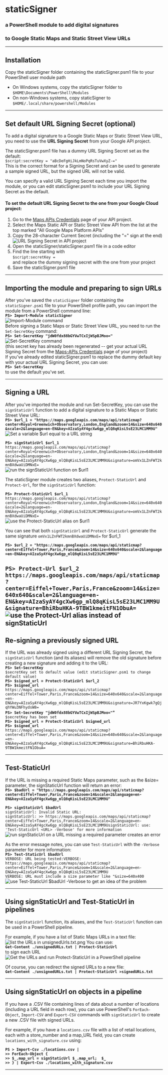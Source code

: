 # staticSigner 
### a PowerShell module to add digital signatures
### to Google Static Maps and Static Street View URLs  
---
## Installation
Copy the staticSigner folder containing the staticSigner.psm1 file to your PowerShell user module path
* On Windows systems, copy the staticSigner folder to ```$HOME\Documents\PowerShell\Modules```
* On non-Windows systems, copy staticSigner to ```$HOME/.local/share/powershell/Modules```
---
## Set default URL Signing Secret (optional)
To add a digital signature to a Google Static Maps or Static Street View URL,
you need to use the **URL Signing Secret** from your Google API project.

The staticSigner.psm1 file has a dummy URL Signing Secret set as the default:  
```$script:secretKey = "aBcDeFgHiJkLmNoPqRsTuVwXyZ-="```  
This is the correct format for a Signing Secret and can be used to generate a sample signed URL,
but the signed URL will not be valid.

You can specify a valid URL Signing Secret each time you import the module,
or you can edit staticSigner.psm1 to include your URL Signing Secret as the default.

#### **To set the default URL Signing Secret to the one from your Google Cloud project:**
1. Go to the [Maps APIs Credentials](https://console.cloud.google.com/google/maps-apis/credentials) page of your API project.
2. Select the Maps Static API or Static Street View API from the list at the top marked "All Google Maps Platform APIs"
3. Copy the 28-character Current Secret (including the "=" sign at the end)  
![URL Signing Secret in API project](./01-CurrentSecret.png)  
4. Open the staticSigner/staticSigner.psm1 file in a code editor 
5. Find the line starting with  
```$script:secretKey = ```  
and replace the dummy signing secret with the one from your project
6. Save the staticSigner.psm1 file
---  
## Importing the module and preparing to sign URLs
After you've saved the ```staticSigner``` folder containing the ```staticSigner.psm1``` file to your PowerShell profile path, you can import the module from a PowerShell command line:  
**```PS> Import-Module staticSigner```**  
![Import-Module command](./02-Import-Module.png)  
Before signing a Static Maps or Static Street View URL, you need to run the ```Set-SecretKey``` command:  
**```PS> Set-SecretKey "jdW0fdx88bGYVwTCxIjWSpBJMoo="```**  
![Set-SecretKey command](./03-Set-SecretKey.png)  
(this secret key has already been regenerated -- get your actual URL Signing Secret from the [Maps-APIs Credentials](https://console.cloud.google.com/google/maps-apis/credentials) page of your project)  
If you've already edited staticSigner.psm1 to replace the dummy default key with your actual URL Signing Secret, you can use:  
**```PS> Set-SecretKey```**  
to use the default you've set.  

---  

## Signing a URL
After you've imported the module and run Set-SecretKey, you can use the ```signStaticUrl``` function to add a digital signature to a Static Maps or Static Street View URL:  
**```PS> $url_1 = "https://maps.googleapis.com/maps/api/staticmap?center=Royal+Greenwich+Observatory,London,England&zoom=14&size=640x640&scale=2&language=en-EN&key=AIzaSyAY4gcXw6gp_mlQ8qKisL5sE23LMC1MM9U"```**  
![Set a variable $url equal to a URL string](./04-url1.png)  

**```PS> signStaticUrl $url_1```**  
```https://maps.googleapis.com/maps/api/staticmap?center=Royal+Greenwich+Observatory,London,England&zoom=14&size=640x640&scale=2&language=en-EN&key=AIzaSyAY4gcXw6gp_mlQ8qKisL5sE23LMC1MM9U&signature=omVx1LZnFWT2kmnBXdwaUiDMNxE=```  
![run the signStaticUrl function on $url1](./05-signStaticUrl.png)  

The staticSigner module creates two aliases, ```Protect-StaticUrl``` and ```Protect-Url```, for the ```signStaticUrl``` function:  

**```PS> Protect-StaticUrl $url_1```**  
```https://maps.googleapis.com/maps/api/staticmap?center=Royal+Greenwich+Observatory,London,England&zoom=14&size=640x640&scale=2&language=en-EN&key=AIzaSyAY4gcXw6gp_mlQ8qKisL5sE23LMC1MM9U&signature=omVx1LZnFWT2kmnBXdwaUiDMNxE=```  
![use the Protect-StaticUrl alias on $url1](./06-Protect-StaticUrl.png)  

You can see that both ```signStaticUrl``` and ```Protect-StaticUrl``` generate the same signature ```omVx1LZnFWT2kmnBXdwaUiDMNxE=``` for $url_1 

**```PS> $url_2 = "https://maps.googleapis.com/maps/api/staticmap?center=Eiffel+Tower,Paris,France&zoom=14&size=640x640&scale=2&language=en-EN&key=AIzaSyAY4gcXw6gp_mlQ8qKisL5sE23LMC1MM9U"```**  

**```PS> Protect-Url $url_2```**  
```https://maps.googleapis.com/maps/api/staticmap?center=Eiffel+Tower,Paris,France&zoom=14&size=640x640&scale=2&language=en-EN&key=AIzaSyAY4gcXw6gp_mlQ8qKisL5sE23LMC1MM9U&signature=BhiRbuHKA-9TBW1kmeitFN1ObuA=```  
![use the Protect-Url alias instead of signStaticUrl](./07-ProtectUrl.png)
---

## Re-signing a previously signed URL

If the URL was already signed using a different URL Signing Secret, the ```signStaticUrl``` function (and its aliases) will remove the old signature before creating a new signature and adding it to the URL:  
**```PS> Set-SecretKey```**  
```$secretKey set to default value (edit staticSigner.psm1 to change default value)```  
**```PS> $signed_url = Protect-StaticUrl $url_2```**  
**```PS> $signed_url```**    
```https://maps.googleapis.com/maps/api/staticmap?center=Eiffel+Tower,Paris,France&zoom=14&size=640x640&scale=2&language=en-EN&key=AIzaSyAY4gcXw6gp_mlQ8qKisL5sE23LMC1MM9U&signature=JR7YxKgwk7gQjqhYWu3NFhydsW8=```  
**```PS> Set-SecretKey "jdW0fdx88bGYVwTCxIjWSpBJMoo="```***  
```$secretKey has been set```  
**```PS> $signed_url = Protect-StaticUrl $signed_url```**  
**```PS> $signed_url```**  
```https://maps.googleapis.com/maps/api/staticmap?center=Eiffel+Tower,Paris,France&zoom=14&size=640x640&scale=2&language=en-EN&key=AIzaSyAY4gcXw6gp_mlQ8qKisL5sE23LMC1MM9U&signature=BhiRbuHKA-9TBW1kmeitFN1ObuA=```  

---  

## Test-StaticUrl
If the URL is missing a required Static Maps parameter, such as the &size= parameter, the signStaticUrl function will return an error:  
**```PS> $badUrl = "https://maps.googleapis.com/maps/api/staticmap?center=Eiffel+Tower,Paris,France&zoom=14&scale=2&language=en-EN&key=AIzaSyAY4gcXw6gp_mlQ8qKisL5sE23LMC1MM9U"```**  

**```PS> signStaticUrl $badUrl```**  
```signStaticUrl: Invalid Static URL:```  
```signStaticUrl: >> https://maps.googleapis.com/maps/api/staticmap?center=Eiffel+Tower,Paris,France&zoom=14&scale=2&language=en-EN&key=AIzaSyAY4gcXw6gp_mlQ8qKisL5sE23LMC1MM9UsignStaticUrl: use: 'Test-StaticUrl <URL> -Verbose' for more information```  
![run signStaticUrl on a URL missing a required parameter creates an error](./08-badUrl.png)  

As the error message notes, you can use ```Test-StaticUrl``` with the ```-Verbose``` parameter for more information:  
**```PS> Test-StaticUrl $badUrl```**  
```VERBOSE: URL being tested:VERBOSE: https://maps.googleapis.com/maps/api/staticmap?center=Eiffel+Tower,Paris,France&zoom=14&scale=2&language=en-EN&key=AIzaSyAY4gcXw6gp_mlQ8qKisL5sE23LMC1MM9U```  
```VERBOSE: URL must include a size parameter like "&size=640x400```  
![use Test-StaticUrl $badUrl -Verbose to get an idea of the problem](./09-TestUrl.png)

---

## Using signStaticUrl and Test-StaticUrl in pipelines
The ```signStaticUrl``` function, its aliases, and the ```Test-StaticUrl``` function can be used in a PowerShell pipeline.  

For example, if you have a list of Static Maps URLs in a text file:
![list the URLs in unsignedUrls.txt.png](./10-unsignedUrls.txt.png)
You can use:  
**```Get-Content ./unsignedURLs.txt | Protect-StaticUrl```**  
to sign each URL  
![Get the URLs and run Protect-StaticUrl in a PowerShell pipeline](./11-Get-Content.png)  

Of course, you can redirect the signed URLs to a new file:  
**```Get-Content ./unsignedURLs.txt | Protect-StaticUrl >signedURLs.txt```**  

---  

## Using signStaticUrl on objects in a pipeline
If you have a .CSV file containing lines of data about a number of locations (including a URL field in each row), you can use PowerShell's ```ForEach-Object```, ```Import-CSV``` and ```Export-CSV``` commands with ```signStaticUrl``` to create a new .CSV file with signed URLs.  

For example, if you have a ```locations.csv``` file with a list of retail locations, each with a store_number and a map_URL field, you can create ```locations_with_signature.csv``` using:  

**```PS > Import-Csv ./locations.csv |  ```**  
**```>> ForEach-Object {```**  
**```>> $_.map_url = signStaticUrl $_.map_url;  $_```**  
**```>> } | Export-Csv ./locations_with_signature.csv```**  

---